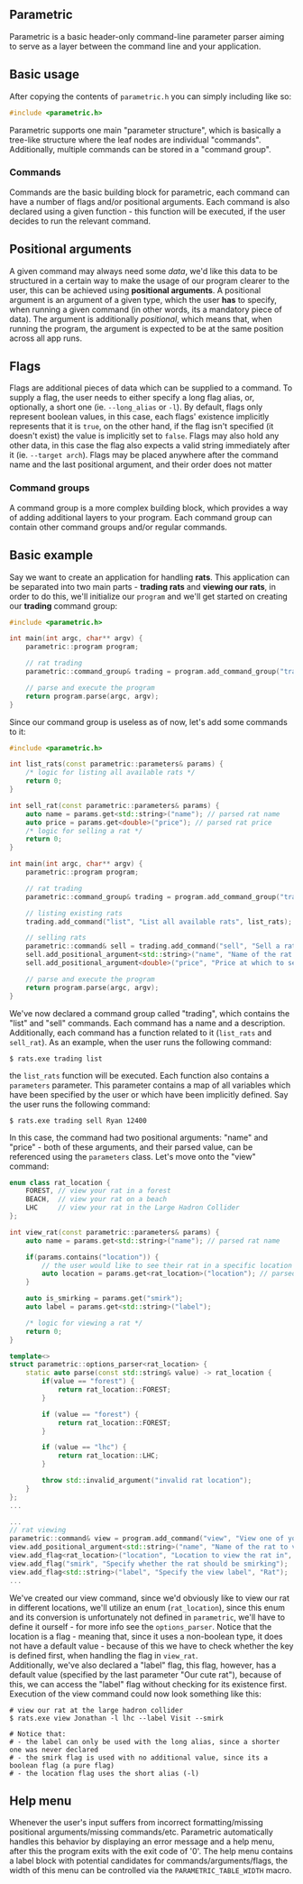 ## Parametric
Parametric is a basic header-only command-line parameter parser aiming to serve as a layer between the command line and your application. 

## Basic usage
After copying the contents of `parametric.h` you can simply including like so: 
```cpp
#include <parametric.h>
```
Parametric supports one main "parameter structure", which is basically a tree-like structure where the leaf nodes are individual "commands". Additionally, multiple commands can be stored in a "command group". 

### Commands
Commands are the basic building block for parametric, each command can have a number of flags and/or positional arguments. Each command is also declared using a given function - this function will be executed, if the user decides to run the relevant command. 

## Positional arguments
A given command may always need some *data*, we'd like this data to be structured in a certain way to make the usage of our program clearer to the user, this can be achieved using **positional arguments**. A positional argument is an argument of a given type, which the user **has** to specify, when running a given command (in other words, its a mandatory piece of data). The argument is additionally *positional*, which means that, when running the program, the argument is expected to be at the same position across all app runs. 

## Flags
Flags are additional pieces of data which can be supplied to a command. To supply a flag, the user needs to either specify a long flag alias, or, optionally, a short one (ie. `--long_alias` or `-l`). By default, flags only represent boolean values, in this case, each flags' existence implicitly represents that it is `true`, on the other hand, if the flag isn't specified (it doesn't exist) the value is implicitly set to `false`. Flags may also hold any other data, in this case the flag also expects a valid string immediately after it (ie. `--target arch`). Flags may be placed anywhere after the command name and the last positional argument, and their order does not matter

### Command groups
A command group is a more complex building block, which provides a way of adding additional layers to your program. Each command group can contain other command groups and/or regular commands. 

## Basic example 
Say we want to create an application for handling **rats**. This application can be separated into two main parts - **trading rats** and **viewing our rats**, in order to do this, we'll initialize our `program` and we'll get started on creating our **trading** command group: 
```cpp
#include <parametric.h>

int main(int argc, char** argv) {
    parametric::program program;

    // rat trading
    parametric::command_group& trading = program.add_command_group("trading", "Rat trading");

    // parse and execute the program
    return program.parse(argc, argv);
}
```
Since our command group is useless as of now, let's add some commands to it: 
```cpp
#include <parametric.h>

int list_rats(const parametric::parameters& params) {
    /* logic for listing all available rats */
    return 0;
}

int sell_rat(const parametric::parameters& params) {
    auto name = params.get<std::string>("name"); // parsed rat name
    auto price = params.get<double>("price"); // parsed rat price
    /* logic for selling a rat */
    return 0;
}

int main(int argc, char** argv) {
    parametric::program program;

    // rat trading
    parametric::command_group& trading = program.add_command_group("trading", "Rat trading");

    // listing existing rats
    trading.add_command("list", "List all available rats", list_rats);

    // selling rats
    parametric::command& sell = trading.add_command("sell", "Sell a rat", sell_rat);
    sell.add_positional_argument<std::string>("name", "Name of the rat to sell");
    sell.add_positional_argument<double>("price", "Price at which to sell the rat");

    // parse and execute the program
    return program.parse(argc, argv);
}
```
We've now declared a command group called "trading", which contains the "list" and "sell" commands. Each command has a name and a description. Additionally, each command has a function related to it (`list_rats` and `sell_rat`). As an example, when the user runs the following command: 
```shell
$ rats.exe trading list
```
the `list_rats` function will be executed. Each function also contains a `parameters` parameter. This parameter contains a map of all variables which have been specified by the user or which have been implicitly defined. Say the user runs the following command: 
```shell
$ rats.exe trading sell Ryan 12400
```
In this case, the command had two positional arguments: "name" and "price" - both of these arguments, and their parsed value, can be referenced using the `parameters` class. Let's move onto the "view" command: 
```cpp
enum class rat_location {
    FOREST, // view your rat in a forest 
    BEACH,  // view your rat on a beach
    LHC     // view your rat in the Large Hadron Collider
};

int view_rat(const parametric::parameters& params) {
    auto name = params.get<std::string>("name"); // parsed rat name

    if(params.contains("location")) {
        // the user would like to see their rat in a specific location
        auto location = params.get<rat_location>("location"); // parsed rat location
    }

    auto is_smirking = params.get("smirk");
    auto label = params.get<std::string>("label");

    /* logic for viewing a rat */
    return 0;
}

template<>
struct parametric::options_parser<rat_location> {
    static auto parse(const std::string& value) -> rat_location {
        if(value == "forest") {
            return rat_location::FOREST;
        }

        if (value == "forest") {
            return rat_location::FOREST;
        }

        if (value == "lhc") {
            return rat_location::LHC;
        }

        throw std::invalid_argument("invalid rat location");
    }
};
...

...
// rat viewing
parametric::command& view = program.add_command("view", "View one of your rats", view_rat);
view.add_positional_argument<std::string>("name", "Name of the rat to view");
view.add_flag<rat_location>("location", "Location to view the rat in", "l");
view.add_flag("smirk", "Specify whether the rat should be smirking");
view.add_flag<std::string>("label", "Specify the view label", "Rat");
...

```
We've created our view command, since we'd obviously like to view our rat in different locations, we'll utilize an enum (`rat_location`), since this enum and its conversion is unfortunately not defined in `parametric`, we'll have to define it ourself - for more info see the `options_parser`.
Notice that the location is a flag - meaning that, since it uses a non-boolean type, it does not have a default value - because of this we have to check whether the key is defined first, when handling the flag in `view_rat`.       
Additionally, we've also declared a "label" flag, this flag, however, has a default value (specified by the last parameter "Our cute rat"), because of this, we can access the "label" flag without checking for its existence first. Execution of the view command could now look something like this: 

```shell
# view our rat at the large hadron collider
$ rats.exe view Jonathan -l lhc --label Visit --smirk

# Notice that: 
# - the label can only be used with the long alias, since a shorter one was never declared
# - the smirk flag is used with no additional value, since its a boolean flag (a pure flag)
# - the location flag uses the short alias (-l)
```
## Help menu
Whenever the user's input suffers from incorrect formatting/missing positional arguments/missing commands/etc. Parametric automatically handles this behavior by displaying an error message and a help menu, after this the program exits with the exit code of '0'. The help menu contains a label block with potential candidates for commands/arguments/flags, the width of this menu can be controlled via the `PARAMETRIC_TABLE_WIDTH` macro.
